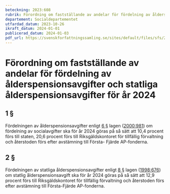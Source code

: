 ```yaml
---
beteckning: 2023:608
rubrik: Förordning om fastställande av andelar för fördelning av ålderspensionsavgifter och statliga ålderspensionsavgifter för år 2024
departement: Socialdepartementet
utfardad_datum: 2023-10-26
ikraft_datum: 2024-01-01
publicerad_datum: 2024-01-03
pdf_url: https://svenskforfattningssamling.se/sites/default/files/sfs/2023-10/SFS2023-608.pdf
---
```


# Förordning om fastställande av andelar för fördelning av ålderspensionsavgifter och statliga ålderspensionsavgifter för år 2024

## 1 §

Fördelningen av ålderspensionsavgifter enligt [6 §](#6) lagen ([2000:981](https://selex.se/eli/sfs/2000/981)) om fördelning av socialavgifter ska för år 2024 göras på så sätt att 10,4 procent förs till staten, 20,6 procent förs till Riksgäldskontoret för tillfällig förvaltning och återstoden förs efter avstämning till Första- Fjärde AP-fonderna.

## 2 §

Fördelningen av statliga ålderspensionsavgifter enligt [8 §](#8) lagen ([1998:676](https://selex.se/eli/sfs/1998/676)) om statlig ålderspensionsavgift ska för år 2024 göras på så sätt att 12,9 procent förs till Riksgäldskontoret för tillfällig förvaltning och återstoden förs efter avstämning till Första-Fjärde AP-fonderna.